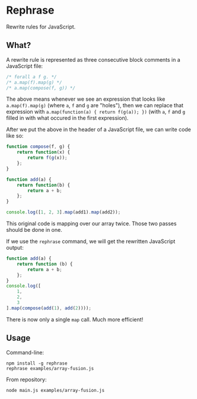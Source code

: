 # Rephrase

Rewrite rules for JavaScript.

## What?

A rewrite rule is represented as three consecutive block comments
in a JavaScript file:

```javascript
/* forall a f g. */
/* a.map(f).map(g) */
/* a.map(compose(f, g)) */
```

The above means whenever we see an expression that looks like
`a.map(f).map(g)` (where `a`, `f` and `g` are "holes"), then we can
replace that expression with `a.map(function(a) { return f(g(a)); })`
(with `a`, `f` and `g` filled in with what occured in the first
expression).

After we put the above in the header of a JavaScript file, we can
write code like so:

```javascript
function compose(f, g) {
    return function(x) {
        return f(g(x));
    };
}

function add(a) {
    return function(b) {
        return a + b;
    };
}

console.log([1, 2, 3].map(add1).map(add2));
```

This original code is mapping over our array twice. Those two passes
should be done in one.

If we use the `rephrase` command, we will get the rewritten JavaScript
output:

```javascript
function add(a) {
    return function (b) {
        return a + b;
    };
}
console.log([
    1,
    2,
    3
].map(compose(add(1), add(2))));
```

There is now only a single `map` call. Much more efficient!

## Usage

Command-line:

    npm install -g rephrase
    rephrase examples/array-fusion.js

From repository:

    node main.js examples/array-fusion.js
